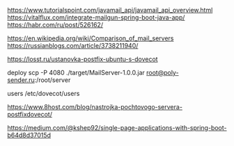 https://www.tutorialspoint.com/javamail_api/javamail_api_overview.html
https://vitalflux.com/integrate-mailgun-spring-boot-java-app/
https://habr.com/ru/post/526162/

https://en.wikipedia.org/wiki/Comparison_of_mail_servers
https://russianblogs.com/article/3738211940/

https://losst.ru/ustanovka-postfix-ubuntu-s-dovecot

deploy scp -P 4080 ./target/MailServer-1.0.0.jar root@poly-sender.ru:/root/server

users /etc/dovecot/users

https://www.8host.com/blog/nastrojka-pochtovogo-servera-postfixdovecot/

https://medium.com/@kshep92/single-page-applications-with-spring-boot-b64d8d37015d


